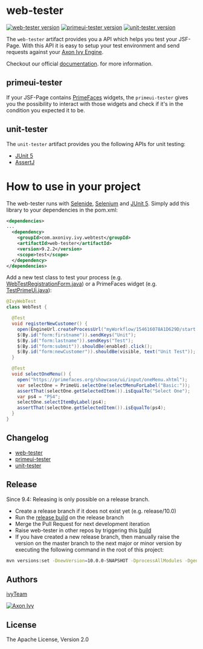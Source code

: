 # web-tester

[![web-tester version][0]][1] [![primeui-tester version][2]][3] [![unit-tester version][4]][5]

The `web-tester` artifact provides you a API which helps you test your JSF-Page.
With this API it is easy to setup your test environment and send requests
against your [Axon Ivy Engine](https://developer.axonivy.com/download).

Checkout our official
[documentation](https://developer.axonivy.com/doc/9.2/concepts/testing/web-testing.html).
for more information.

## primeui-tester

If your JSF-Page contains [PrimeFaces](https://www.primefaces.org/showcase/)
widgets, the `primeui-tester` gives you the possibility to interact with those
widgets and check if it's in the condition you expected it to be.

## unit-tester

The `unit-tester` artifact provides you the following APIs for unit testing:

* [JUnit 5](https://junit.org/junit5/) 
* [AssertJ](https://assertj.github.io/doc/)

# How to use in your project

The web-tester runs with [Selenide](https://selenide.org/),
[Selenium](https://selenium.dev/projects/) and [JUnit
5](https://junit.org/junit5/). Simply add this library to your dependencies in
the pom.xml:

```xml
<dependencies>
...
  <dependency>
    <groupId>com.axonivy.ivy.webtest</groupId>
    <artifactId>web-tester</artifactId>
    <version>9.2.2</version>
    <scope>test</scope>
  </dependency>
</dependencies>
```

Add a new test class to test your process (e.g.
[WebTestRegistrationForm.java](https://github.com/axonivy/project-build-examples/blob/master/compile-test/crmIntegrationTests/src_test/ch/ivyteam/integrationtest/WebTestRegistrationFormIT.java))
or a PrimeFaces widget (e.g.
[TestPrimeUi.java](primeui-tester/src/test/java/com/axonivy/ivy/webtest/primeui/TestPrimeUi.java)):

```java
@IvyWebTest
class WebTest {

  @Test
  void registerNewCustomer() {
    open(EngineUrl.createProcessUrl("myWorkflow/154616078A1D629D/start.ivp"));
    $(By.id("form:firstname")).sendKeys("Unit");
    $(By.id("form:lastname")).sendKeys("Test");
    $(By.id("form:submit")).shouldBe(enabled).click();
    $(By.id("form:newCustomer")).shouldBe(visible, text("Unit Test"));
  }

  @Test
  void selectOneMenu() {
    open("https://primefaces.org/showcase/ui/input/oneMenu.xhtml");
    var selectOne = PrimeUi.selectOne(selectMenuForLabel("Basic:"));
    assertThat(selectOne.getSelectedItem()).isEqualTo("Select One");
    var ps4 = "PS4";
    selectOne.selectItemByLabel(ps4);
    assertThat(selectOne.getSelectedItem()).isEqualTo(ps4);
  }
}
```

## Changelog

* [web-tester](web-tester/CHANGELOG.md)
* [primeui-tester](primeui-tester/CHANGELOG.md)
* [unit-tester](unit-tester/CHANGELOG.md)

## Release

Since 9.4: Releasing is only possible on a release branch.

- Create a release branch if it does not exist yet (e.g. release/10.0)
- Run the [release build](build/release/Jenkinsfile) on the release branch
- Merge the Pull Request for next development iteration
- Raise web-tester in other repos by triggering this [build](https://jenkins.ivyteam.io/view/jobs/job/github-repo-manager_raise-web-tester-version/job/master/)
- If you have created a new release branch, then manually raise the version on the master branch to the next major or minor version by executing the following command in the root of this project:

```bash
mvn versions:set -DnewVersion=10.0.0-SNAPSHOT -DprocessAllModules -DgenerateBackupPoms=false
```

## Authors

[ivyTeam](https://developer.axonivy.com/)

[![Axon Ivy](https://www.axonivy.com/hubfs/brand/axonivy-logo-black.svg)](http://www.axonivy.com)

## License

The Apache License, Version 2.0

[0]: https://img.shields.io/badge/web--tester-9.3.0-green
[1]: https://repo1.maven.org/maven2/com/axonivy/ivy/webtest/web-tester/
[2]: https://img.shields.io/badge/primeui--tester-9.3.0-green
[3]: https://repo1.maven.org/maven2/com/axonivy/ivy/webtest/primeui-tester/
[4]: https://img.shields.io/badge/unit--tester-9.3.0-green
[5]: https://repo1.maven.org/maven2/com/axonivy/ivy/test/unit-tester/
